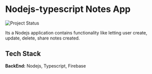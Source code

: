 
# Nodejs-typescript Notes App 
![Project Status](https://img.shields.io/badge/Status-Ongoing-green)

Its a Nodejs application contains functionality like letting user create, update, delete, share notes created.

## Tech Stack

**BackEnd:** Nodejs, Typescript, Firebase
